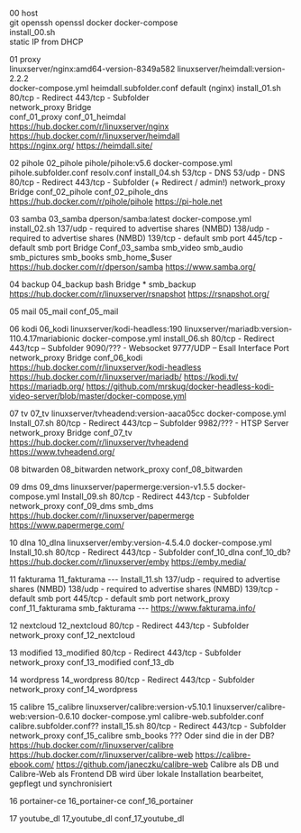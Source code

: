 00 host  
git openssh openssl docker docker-compose  
install_00.sh  
static IP from DHCP  	
  
01	proxy	 
linuxserver/nginx:amd64-version-8349a582 linuxserver/heimdall:version-2.2.2  
docker-compose.yml heimdall.subfolder.conf default (nginx) install_01.sh  
80/tcp - Redirect 443/tcp - Subfolder  
network_proxy Bridge  
conf_01_proxy conf_01_heimdal 	
https://hub.docker.com/r/linuxserver/nginx https://hub.docker.com/r/linuxserver/heimdall  
https://nginx.org/ https://heimdall.site/	  
  
02	pihole	02_pihole	pihole/pihole:v5.6	docker-compose.yml pihole.subfolder.conf resolv.conf install_04.sh	53/tcp - DNS 53/udp - DNS 80/tcp - Redirect 443/tcp - Subfolder (+ Redirect / admin!)	network_proxy Bridge	conf_02_pihole conf_02_pihole_dns	https://hub.docker.com/r/pihole/pihole	https://pi-hole.net	  
  
03	samba	03_samba	dperson/samba:latest	docker-compose.yml install_02.sh	137/udp - required to advertise shares (NMBD) 138/udp - required to advertise shares (NMBD) 139/tcp  - default smb port 445/tcp  - default smb port	Bridge	Conf_03_samba smb_video smb_audio smb_pictures smb_books smb_home_$user	 https://hub.docker.com/r/dperson/samba	https://www.samba.org/	 
  
04	backup	04_backup			bash	Bridge	* smb_backup	https://hub.docker.com/r/linuxserver/rsnapshot	https://rsnapshot.org/	 
  
05	mail	05_mail					conf_05_mail			
  
06	kodi	06_kodi	linuxserver/kodi-headless:190 Iinuxserver/mariadb:version-110.4.17mariabionic	docker-compose.yml install_06.sh 	80/tcp - Redirect 443/tcp – Subfolder 9090/??? - Websocket 9777/UDP – Esall Interface Port	network_proxy Bridge	conf_06_kodi	https://hub.docker.com/r/linuxserver/kodi-headless https://hub.docker.com/r/linuxserver/mariadb/	https://kodi.tv/ https://mariadb.org/	https://github.com/mrskug/docker-headless-kodi-video-server/blob/master/docker-compose.yml  
  
07	tv	07_tv	linuxserver/tvheadend:version-aaca05cc	docker-compose.yml Install_07.sh 	80/tcp - Redirect 443/tcp – Subfolder 9982/??? - HTSP Server	network_proxy Bridge	conf_07_tv	https://hub.docker.com/r/linuxserver/tvheadend	https://www.tvheadend.org/	
  
08	bitwarden	08_bitwarden				network_proxy	conf_08_bitwarden			
  
09	dms	09_dms	linuxserver/papermerge:version-v1.5.5	docker-compose.yml Install_09.sh 	80/tcp - Redirect 443/tcp - Subfolder	network_proxy	conf_09_dms smb_dms	https://hub.docker.com/r/linuxserver/papermerge	https://www.papermerge.com/	  
  
10	dlna	10_dlna	linuxserver/emby:version-4.5.4.0	docker-compose.yml Install_10.sh 	80/tcp - Redirect 443/tcp - Subfolder		conf_10_dlna conf_10_db?	https://hub.docker.com/r/linuxserver/emby	https://emby.media/	  
  
11	fakturama	11_fakturama	---	Install_11.sh	137/udp - required to advertise shares (NMBD) 138/udp - required to advertise shares (NMBD) 139/tcp  - default smb port 445/tcp  - default smb port	network_proxy	conf_11_fakturama smb_fakturama	---	https://www.fakturama.info/	  
   
12	nextcloud	12_nextcloud			80/tcp - Redirect 443/tcp - Subfolder	network_proxy	conf_12_nextcloud	 		 
   
13	modified	13_modified			80/tcp - Redirect 443/tcp - Subfolder	network_proxy	conf_13_modified conf_13_db	  
   
14	wordpress	14_wordpress			80/tcp - Redirect 443/tcp - Subfolder	network_proxy	conf_14_wordpress			 
   
15	calibre	15_calibre	linuxserver/calibre:version-v5.10.1 linuxserver/calibre-web:version-0.6.10	docker-compose.yml calibre-web.subfolder.conf calibre.subfolder.conf?? install_15.sh	80/tcp - Redirect 443/tcp - Subfolder	network_proxy	conf_15_calibre smb_books ??? Oder sind die in der DB?	https://hub.docker.com/r/linuxserver/calibre https://hub.docker.com/r/linuxserver/calibre-web	https://calibre-ebook.com/  https://github.com/janeczku/calibre-web	Calibre als DB und Calibre-Web als Frontend DB wird über lokale Installation bearbeitet, gepflegt und synchronisiert  
  
16	portainer-ce	16_portainer-ce					conf_16_portainer			
   
17	youtube_dl	17_youtube_dl					conf_17_youtube_dl			
